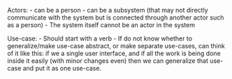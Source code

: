 Actors:
	- can be a person
	- can be a subsystem (that may not directly communicate with the system but is connected through another actor such as a person)
	- The system itself cannot be an actor in the system

Use-case:
	- Should start with a verb
	- If do not know whether to generalize/make use-case abstract, or make separate use-cases, can think of it like this: if we a single user interface, and if all the work is being done inside it easily (with minor changes even) then we can generalize that use-case and put it as one use-case.
	
